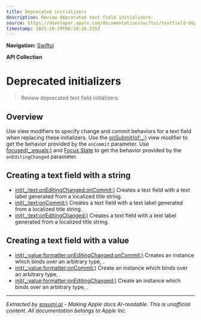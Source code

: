 ```yaml
---
title: Deprecated initializers
description: Review deprecated text field initializers.
source: https://developer.apple.com/documentation/swiftui/textfield-deprecated
timestamp: 2025-10-29T00:10:26.235Z
---
```


**Navigation:** [Swiftui](/documentation/swiftui)

**API Collection**

# Deprecated initializers

> Review deprecated text field initializers.

## Overview

Use view modifiers to specify change and commit behaviors for a text field when replacing these initializers. Use the [onSubmit(of:_:)](/documentation/swiftui/view/onsubmit(of:_:)) view modifier to get the behavior provided by the `onCommit` parameter. Use [focused(_:equals:)](/documentation/swiftui/view/focused(_:equals:)) and [Focus State](/documentation/swiftui/focusstate) to get the behavior provided by the `onEditingChanged` parameter.

## Creating a text field with a string

- [init(_:text:onEditingChanged:onCommit:)](/documentation/swiftui/textfield/init(_:text:oneditingchanged:oncommit:)) Creates a text field with a text label generated from a localized title string.
- [init(_:text:onCommit:)](/documentation/swiftui/textfield/init(_:text:oncommit:)) Creates a text field with a text label generated from a localized title string.
- [init(_:text:onEditingChanged:)](/documentation/swiftui/textfield/init(_:text:oneditingchanged:)) Creates a text field with a text label generated from a localized title string.

## Creating a text field with a value

- [init(_:value:formatter:onEditingChanged:onCommit:)](/documentation/swiftui/textfield/init(_:value:formatter:oneditingchanged:oncommit:)) Creates an instance which binds over an arbitrary type, .
- [init(_:value:formatter:onCommit:)](/documentation/swiftui/textfield/init(_:value:formatter:oncommit:)) Create an instance which binds over an arbitrary type, .
- [init(_:value:formatter:onEditingChanged:)](/documentation/swiftui/textfield/init(_:value:formatter:oneditingchanged:)) Create an instance which binds over an arbitrary type, .

---

*Extracted by [sosumi.ai](https://sosumi.ai) - Making Apple docs AI-readable.*
*This is unofficial content. All documentation belongs to Apple Inc.*
